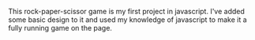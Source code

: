 This rock-paper-scissor game is my first project in javascript. I've added some basic design to it and used my knowledge of javascript to make it a fully running game on the page.
